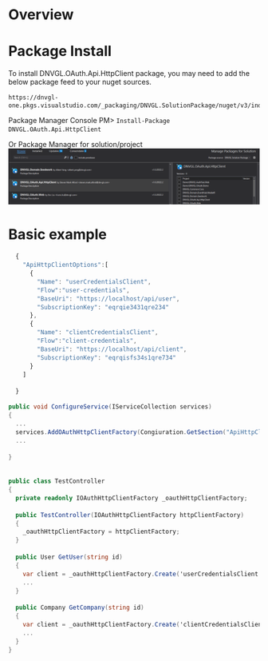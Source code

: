 # Overview

# Package Install

To install DNVGL.OAuth.Api.HttpClient package, you may need to add the below package feed to your nuget sources.

```
https://dnvgl-one.pkgs.visualstudio.com/_packaging/DNVGL.SolutionPackage/nuget/v3/index.json
```

Package Manager Console
PM> `Install-Package DNVGL.OAuth.Api.HttpClient`

Or Package Manager for solution/project
![](../images/dnvgl.oauth.api.httpclient/add-package.png)

# Basic example
```js
  {
    "ApiHttpClientOptions":[
      {
        "Name": "userCredentialsClient",
        "Flow":"user-credentials",
        "BaseUri": "https://localhost/api/user",
        "SubscriptionKey": "eqrqie3431qre234"
      },
      {
        "Name": "clientCredentialsClient",
        "Flow":"client-credentials",
        "BaseUri": "https://localhost/api/client",
        "SubscriptionKey": "eqrqisfs34s1qre734"
      }
    ]

  }

```

```cs
public void ConfigureService(IServiceCollection services)
{
  ...
  services.AddOAuthHttpClientFactory(Congiuration.GetSection("ApiHttpClientOptions").Get<IEnumerable<OAuthHttpClientFactoryOptions>>());
  ...

}
```

```cs

public class TestController
{
  private readonly IOAuthHttpClientFactory _oauthHttpClientFactory;

  public TestController(IOAuthHttpClientFactory httpClientFactory)
  {
    _oauthHttpClientFactory = httpClientFactory;
  }

  public User GetUser(string id)
  {
    var client = _oauthHttpClientFactory.Create('userCredentialsClient');
    ...
  }

  public Company GetCompany(string id)
  {
    var client = _oauthHttpClientFactory.Create('clientCredentialsClient');
    ...
  }
}

```





